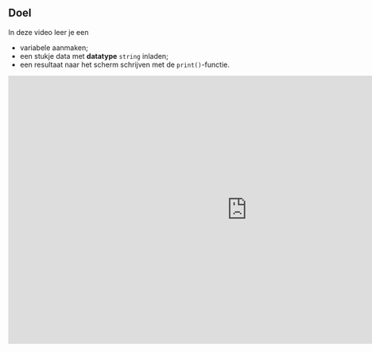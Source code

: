 ## Doel

In deze video leer je een 
* variabele aanmaken;
* een stukje data met **datatype** `string` inladen;
* een resultaat naar het scherm schrijven met de `print()`-functie.

  
<div class ="dodona-centered-group">
<iframe width="960" height="540" src="https://www.youtube.com/embed/-veXbMNLg8w?list=PL7qul8TV_7p5mZ_LFp_KHUVn1WglOU-is" title="Python in de Klas - Theorie - Variabele en Strings" frameborder="0" allow="accelerometer; autoplay; clipboard-write; encrypted-media; gyroscope; picture-in-picture; web-share" allowfullscreen></iframe>
</div>
